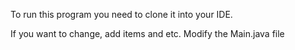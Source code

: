 To run this program you need to clone it into your IDE.

If you want to change, add items and etc. Modify the Main.java file
